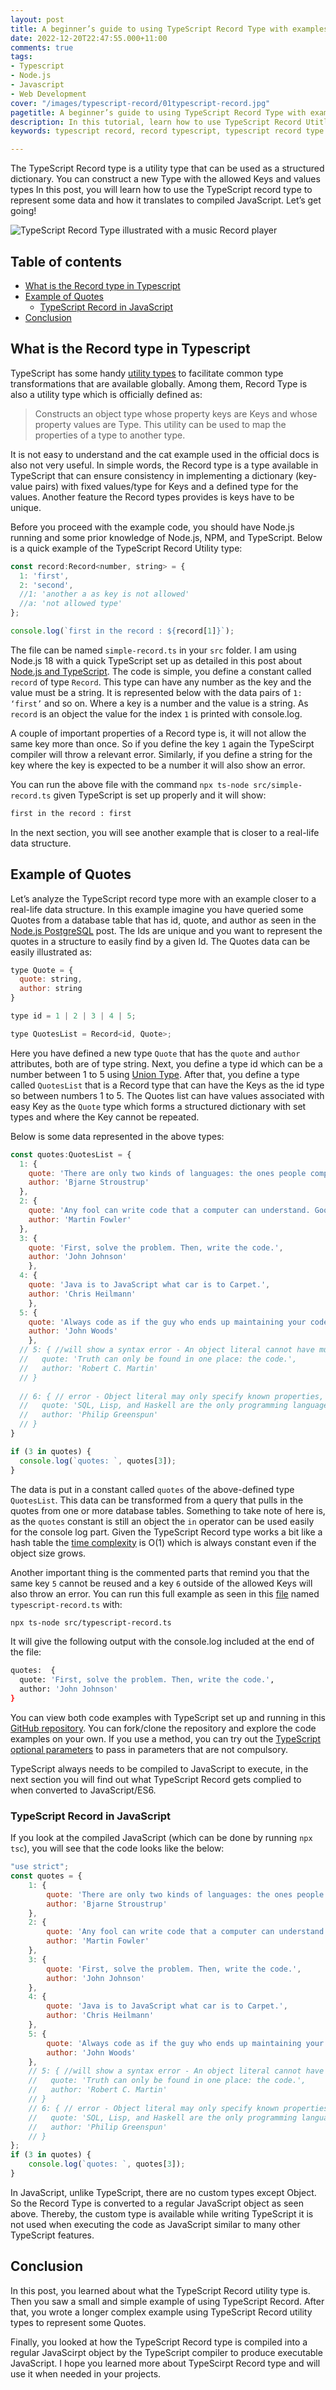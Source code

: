 ```yaml
---
layout: post
title: A beginner’s guide to using TypeScript Record Type with examples
date: 2022-12-20T22:47:55.000+11:00
comments: true
tags:
- Typescript
- Node.js
- Javascript
- Web Development
cover: "/images/typescript-record/01typescript-record.jpg"
pagetitle: A beginner’s guide to using TypeScript Record Type with examples
description: In this tutorial, learn how to use TypeScript Record Utitly Type with a couple of examples and how it converts to JavaScript.
keywords: typescript record, record typescript, typescript record type

---
```

The TypeScript Record type is a utility type that can be used as a structured dictionary. You can construct a new Type with the allowed Keys and values types In this post, you will learn how to use the TypeScript record type to represent some data and how it translates to compiled JavaScript. Let’s get going!

<!-- more -->

<img class="center" loading="lazy" src="/images/typescript-record/01typescript-record.jpg" title="TypeScript Record Type illustrated with a music Record player" alt="TypeScript Record Type illustrated with a music Record player">

## Table of contents

* [What is the Record type in Typescript](#what-is-the-record-type-in-typescript)
* [Example of Quotes](#example-of-quotes)
    * [TypeScript Record in JavaScript](#typescript-record-in-javascript)
* [Conclusion](#conclusion)

## What is the Record type in Typescript

TypeScript has some handy [utility types](https://www.typescriptlang.org/docs/handbook/utility-types.html) to facilitate common type transformations that are available globally. Among them, Record Type is also a utility type which is officially defined as:

>  Constructs an object type whose property keys are Keys and whose property values are Type. This utility can be used to map the properties of a type to another type.

It is not easy to understand and the cat example used in the official docs is also not very useful. In simple words, the Record type is a type available in TypeScript that can ensure consistency in implementing a dictionary (key-value pairs) with fixed values/type for Keys and a defined type for the values. Another feature the Record types provides is keys have to be unique. 

Before you proceed with the example code, you should have Node.js running and some prior knowledge of Node.js, NPM, and TypeScript. Below is a quick example of the TypeScript Record Utility type:

```js
const record:Record<number, string> = {
  1: 'first',
  2: 'second',
  //1: 'another a as key is not allowed'
  //a: 'not allowed type'
};

console.log(`first in the record : ${record[1]}`);
```

The file can be named `simple-record.ts` in your `src` folder. I am using Node.js 18 with a quick TypeScript set up as detailed in this post about [Node.js and TypeScript](https://blog.appsignal.com/2022/01/19/how-to-set-up-a-nodejs-project-with-typescript.html). The code is simple, you define a constant called `record` of type `Record`. This type can have any number as the key and the value must be a string. It is represented below with the data pairs of `1: ‘first’` and so on. Where a key is a number and the value is a string. As `record` is an object the value for the index `1` is printed with console.log.

A couple of important properties of a Record type is, it will not allow the same key more than once. So if you define the key `1` again the TypeScirpt compiler will throw a relevant error. Similarly, if you define a string for the key where the key is expected to be a number it will also show an error. 

You can run the above file with the command `npx ts-node src/simple-record.ts` given TypeScript is set up properly and it will show:

```bash
first in the record : first
```

In the next section, you will see another example that is closer to a real-life data structure. 

## Example of Quotes

Let’s analyze the TypeScript record type more with an example closer to a real-life data structure. In this example imagine you have queried some Quotes from a database table that has id, quote, and author as seen in the [Node.js PostgreSQL](/blog/2021/01/nodejs-postgresql-tutorial/) post. The Ids are unique and you want to represent the quotes in a structure to easily find by a given Id. The Quotes data can be easily illustrated as:

```js
type Quote = {
  quote: string,
  author: string
}

type id = 1 | 2 | 3 | 4 | 5;

type QuotesList = Record<id, Quote>;
```

Here you have defined a new type `Quote` that has the `quote` and `author` attributes, both are of type string. Next, you define a type id which can be a number between 1 to 5 using [Union Type](https://www.typescriptlang.org/docs/handbook/2/everyday-types.html#union-types). After that, you define a type called `QuotesList` that is a Record type that can have the Keys as the id type so between numbers 1 to 5. The Quotes list can have values associated with easy Key as the `Quote` type which forms a structured dictionary with set types and where the Key cannot be repeated.

Below is some data represented in the above types:

```js
const quotes:QuotesList = {
  1: {
    quote: 'There are only two kinds of languages: the ones people complain about and the ones nobody uses.',
    author: 'Bjarne Stroustrup'
  },
  2: {
    quote: 'Any fool can write code that a computer can understand. Good programmers write code that humans can understand.',
    author: 'Martin Fowler'
  },
  3: {
    quote: 'First, solve the problem. Then, write the code.',
    author: 'John Johnson'
    },
  4: {
    quote: 'Java is to JavaScript what car is to Carpet.',
    author: 'Chris Heilmann'
    },
  5: {
    quote: 'Always code as if the guy who ends up maintaining your code will be a violent psychopath who knows where you live.',
    author: 'John Woods'
    },  
  // 5: { //will show a syntax error - An object literal cannot have multiple properties with the same name.ts(1117)
  //   quote: 'Truth can only be found in one place: the code.',
  //   author: 'Robert C. Martin'
  // }
  
  // 6: { // error - Object literal may only specify known properties, and '6' does not exist in type 'QuotesList'.ts(2322)
  //   quote: 'SQL, Lisp, and Haskell are the only programming languages that I’ve seen where one spends more time thinking than typing.',
  //   author: 'Philip Greenspun'
  // }
}

if (3 in quotes) {
  console.log(`quotes: `, quotes[3]);
}
```

The data is put in a constant called `quotes` of the above-defined type `QuotesList`. This data can be transformed from a query that pulls in the quotes from one or more database tables. Something to take note of here is, as the `quotes` constant is still an object the `in` operator can be used easily for the console log part. Given the TypeScript Record type works a bit like a hash table the [time complexity](https://www.freecodecamp.org/news/big-o-cheat-sheet-time-complexity-chart/) is O(1) which is always constant even if the object size grows.

Another important thing is the commented parts that remind you that the same key `5` cannot be reused and a key `6` outside of the allowed Keys will also throw an error. You can run this full example as seen in this [file](https://github.com/geshan/typescript-record/blob/master/src/typescript-record.ts) named `typescript-record.ts` with:

```bash
npx ts-node src/typescript-record.ts
```

It will give the following output with the console.log included at the end of the file:

```bash
quotes:  {
  quote: 'First, solve the problem. Then, write the code.',
  author: 'John Johnson'
}
```

You can view both code examples with TypeScript set up and running in this [GitHub repository](https://github.com/geshan/typescript-record). You can fork/clone the repository and explore the code examples on your own. If you use a method, you can try out the [TypeScript optional parameters](/blog/2022/06/typescript-optional-parameters/) to pass in parameters that are not compulsory.

TypeScript always needs to be compiled to JavaScript to execute, in the next section you will find out what TypeScript Record gets complied to when converted to JavaScript/ES6. 

### TypeScript Record in JavaScript

If you look at the compiled JavaScript (which can be done by running `npx tsc`), you will see that the code looks like the below:

```js
"use strict";
const quotes = {
    1: {
        quote: 'There are only two kinds of languages: the ones people complain about and the ones nobody uses.',
        author: 'Bjarne Stroustrup'
    },
    2: {
        quote: 'Any fool can write code that a computer can understand. Good programmers write code that humans can understand.',
        author: 'Martin Fowler'
    },
    3: {
        quote: 'First, solve the problem. Then, write the code.',
        author: 'John Johnson'
    },
    4: {
        quote: 'Java is to JavaScript what car is to Carpet.',
        author: 'Chris Heilmann'
    },
    5: {
        quote: 'Always code as if the guy who ends up maintaining your code will be a violent psychopath who knows where you live.',
        author: 'John Woods'
    },
    // 5: { //will show a syntax error - An object literal cannot have multiple properties with the same name.ts(1117)
    //   quote: 'Truth can only be found in one place: the code.',
    //   author: 'Robert C. Martin'
    // }
    // 6: { // error - Object literal may only specify known properties, and '6' does not exist in type 'QuotesList'.ts(2322)
    //   quote: 'SQL, Lisp, and Haskell are the only programming languages that I’ve seen where one spends more time thinking than typing.',
    //   author: 'Philip Greenspun'
    // }
};
if (3 in quotes) {
    console.log(`quotes: `, quotes[3]);
}
```

In JavaScript, unlike TypeScript, there are no custom types except Object. So the Record Type is converted to a regular JavaScript object as seen above. Thereby, the custom type is available while writing TypeScript it is not used when executing the code as JavaScript similar to many other TypeScript features.

## Conclusion

In this post, you learned about what the TypeScript Record utility type is. Then you saw a small and simple example of using TypeScript Record. After that, you wrote a longer complex example using TypeScript Record utility types to represent some Quotes. 

Finally, you looked at how the TypeScript Record type is compiled into a regular JavaScirpt object by the TypeScript compiler to produce executable JavaScript. I hope you learned more about TypeScirpt Record type and will use it when needed in your projects.
